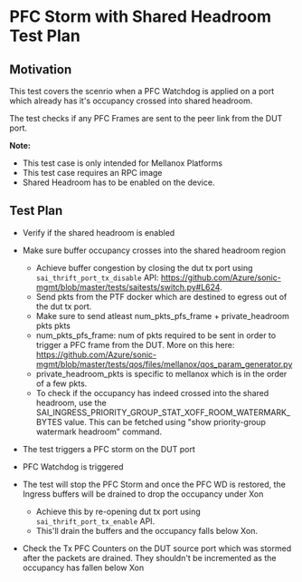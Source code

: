 # PFC Storm with Shared Headroom Test Plan

## Motivation

This test covers the scenrio when a PFC Watchdog is applied on a port which already has it's occupancy crossed into shared headroom. 

The test checks if any PFC Frames are sent to the peer link from the DUT port. 

**Note:** 
+ This test case is only intended for Mellanox Platforms
+ This test case requires an RPC image
+ Shared Headroom has to be enabled on the device.

## Test Plan
+ Verify if the shared headroom is enabled
+ Make sure buffer occupancy crosses into the shared headroom region
   - Achieve buffer congestion by closing the dut tx port using `sai_thrift_port_tx_disable` API: https://github.com/Azure/sonic-mgmt/blob/master/tests/saitests/switch.py#L624.
   - Send pkts from the PTF docker which are destined to egress out of the dut tx port.
   - Make sure to send atleast num_pkts_pfs_frame + private_headroom pkts pkts
   - num_pkts_pfs_frame: num of pkts required to be sent in order to trigger a PFC frame from the DUT. More on this here: https://github.com/Azure/sonic-mgmt/blob/master/tests/qos/files/mellanox/qos_param_generator.py
   - private_headroom_pkts is specific to mellanox which is in the order of a few pkts.
   - To check if the occupancy has indeed crossed into the shared headroom, use the SAI_INGRESS_PRIORITY_GROUP_STAT_XOFF_ROOM_WATERMARK_BYTES value. This can be fetched using "show priority-group watermark headroom" command. 
    
+ The test triggers a PFC storm on the DUT port
+ PFC Watchdog is triggered
+ The test will stop the PFC Storm and once the PFC WD is restored, the Ingress buffers will be drained to drop the occupancy under Xon
  - Achieve this by re-opening dut tx port using `sai_thrift_port_tx_enable` API.
  - This'll drain the buffers and the occupancy falls below Xon.
+ Check the Tx PFC Counters on the DUT source port which was stormed after the packets are drained. They shouldn't be incremented as the occupancy has fallen below Xon
